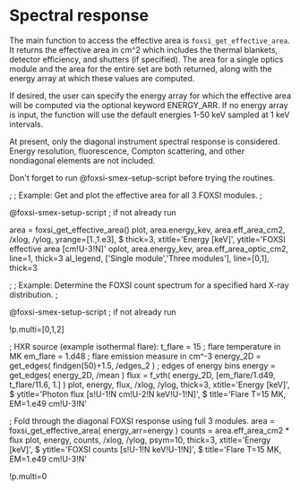 Spectral response
=================

The main function to access the effective area is `foxsi_get_effective_area`.
It returns the effective area in cm^2 which includes the thermal blankets,
detector efficiency, and shutters (if specified).  The area for a single optics 
module and the area for the entire set are both returned, along with the energy 
array at which these values are computed.

If desired, the user can specify the energy array for which the effective area
will be computed via the optional keyword ENERGY_ARR.  If no energy array is 
input, the function will use the default energies 1-50 keV sampled at 1 keV 
intervals.

At present, only the diagonal instrument spectral response is considered. 
Energy resolution, fluorescence, Compton scattering, and other nondiagonal 
elements are not included.

Don't forget to run @foxsi-smex-setup-script before trying the routines.

;
; Example: Get and plot the effective area for all 3 FOXSI modules.
;

@foxsi-smex-setup-script			; if not already run

area = foxsi_get_effective_area()
plot, area.energy_kev, area.eff_area_cm2, /xlog, /ylog, yrange=[1.,1.e3], $
	thick=3, xtitle='Energy [keV]', ytitle='FOXSI effective area [cm!U-3!N]'
oplot, area.energy_kev, area.eff_area_optic_cm2, line=1, thick=3
al_legend, ['Single module','Three modules'], line=[0,1], thick=3


;
; Example: Determine the FOXSI count spectrum for a specified hard X-ray distribution.
;

@foxsi-smex-setup-script			; if not already run

!p.multi=[0,1,2]

; HXR source (example isothermal flare):
t_flare  = 15			; flare temperature in MK
em_flare = 1.d48	; flare emission measure in cm^-3
energy_2D = get_edges( findgen(50)+1.5, /edges_2 )		; edges of energy bins
energy = get_edges( energy_2D, /mean )
flux = f_vth( energy_2D, [em_flare/1.d49, t_flare/11.6, 1.] )
plot, energy, flux, /xlog, /ylog, thick=3, xtitle='Energy [keV]', $
	ytitle='Photon flux [s!U-1!N cm!U-2!N keV!U-1!N]', $
	title='Flare T=15 MK, EM=1.e49 cm!U-3!N'

; Fold through the diagonal FOXSI response using full 3 modules.
area = foxsi_get_effective_area( energy_arr=energy )
counts = area.eff_area_cm2 * flux
plot, energy, counts, /xlog, /ylog, psym=10, thick=3, xtitle='Energy [keV]', $
	ytitle='FOXSI counts [s!U-1!N keV!U-1!N]', $
	title='Flare T=15 MK, EM=1.e49 cm!U-3!N'

!p.multi=0
